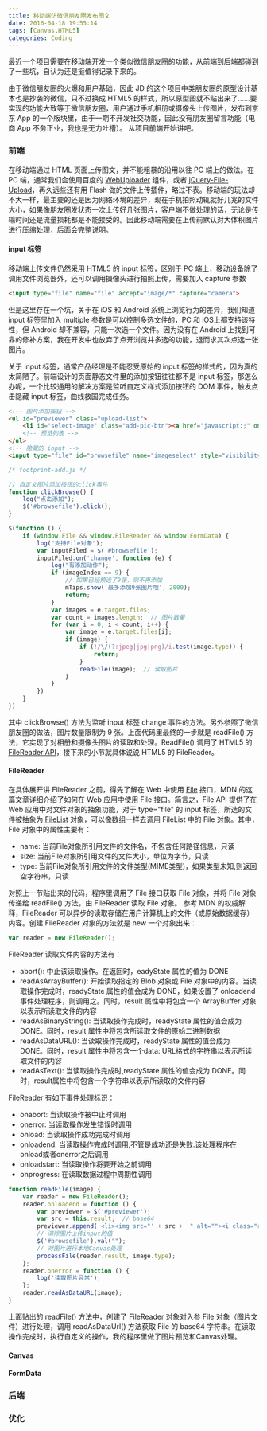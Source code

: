 ```yaml
---
title: 移动端仿微信朋友圈发布图文
date: 2016-04-18 19:55:14
tags: [Canvas,HTML5]
categories: Coding
---
```


最近一个项目需要在移动端开发一个类似微信朋友圈的功能，从前端到后端都碰到了一些坑，自认为还是挺值得记录下来的。

<!-- more -->

由于微信朋友圈的火爆和用户基础，因此 JD 的这个项目中类朋友圈的原型设计基本也是抄袭的微信，只不过换成 HTML5 的样式，所以原型图就不贴出来了……要实现的功能大致等于微信朋友圈，用户通过手机相册或摄像头上传图片，发布到京东 App 的一个版块里，由于一期不开发社交功能，因此没有朋友圈留言功能（电商 App 不务正业，我也是无力吐槽）。
从项目前端开始讲吧。

### 前端

在移动端通过 HTML 页面上传图文，并不能粗暴的沿用以往 PC 端上的做法。在 PC 端，通常我们会使用百度的 [WebUploader](http://fex.baidu.com/webuploader/) 组件，或者 [jQuery-File-Upload](https://github.com/blueimp/jQuery-File-Upload)，再久远些还有用 Flash 做的文件上传插件，略过不表。移动端的玩法却不大一样，最主要的还是因为网络环境的差异，现在手机拍照动辄就好几兆的文件大小，如果像朋友圈发状态一次上传好几张图片，客户端不做处理的话，无论是传输时间还是流量损耗都是不能接受的。因此移动端需要在上传前默认对大体积图片进行压缩处理，后面会完整说明。

#### input 标签

移动端上传文件仍然采用 HTML5 的 input 标签，区别于 PC 端上，移动设备除了调用文件浏览器外，还可以调用摄像头进行拍照上传，需要加入 capture 参数
``` html
<input type="file" name="file" accept="image/*" capture="camera">
```
但是这里存在一个坑，关于在 iOS 和 Android 系统上浏览行为的差异，我们知道 input 标签里加入 multiple 参数是可以控制多选文件的，PC 和 iOS上都支持该特性，但 Android 却不兼容，只能一次选一个文件。因为没有在 Android 上找到可靠的修补方案，我在开发中也放弃了点开浏览并多选的功能，退而求其次点选一张图片。

关于 input 标签，通常产品经理是不能忍受原始的 input 标签的样式的，因为真的太简陋了。前端设计的页面静态文件里的添加按钮往往都不是 input 标签，那怎么办呢，一个比较通用的解决方案是监听自定义样式添加按钮的 DOM 事件，触发点击隐藏 input 标签，曲线救国完成任务。
```html
<!-- 图片添加按钮 -->
<ul id="previewer" class="upload-list">
    <li id="select-image" class="add-pic-btn"><a href="javascript:;" onclick="clickBrowse();">+</a></li>
    <!-- 预览列表 -->
</ul>
<!-- 隐藏的 input -->
<input type="file" id="browsefile" name="imageselect" style="visibility: hidden" accept="image/*" capture="camera">
```

```javascript
/* footprint-add.js */

// 自定义图片添加按钮的click事件
function clickBrowse() {
    log("点击添加");
    $('#browsefile').click();
}

$(function () {
    if (window.File && window.FileReader && window.FormData) {
        log("支持File对象");
        var inputFiled = $('#browsefile');
        inputFiled.on('change', function (e) {
            log("有添加动作");
            if (imageIndex == 9) {
                // 如果已经预选了9张，则不再添加
                mTips.show('最多添加9张图片哦', 2000);
                return;
            }
            var images = e.target.files;
            var count = images.length;  // 图片数量
            for (var i = 0; i < count; i++) {
                var image = e.target.files[i];
                if (image) {
                    if (!/\/(?:jpeg|jpg|png)/i.test(image.type)) {
                        return;
                    }
                    readFile(image);  // 读取图片
                }
            }
        })
    }
})
```
其中 clickBrowse() 方法为监听 input 标签 change 事件的方法。另外参照了微信朋友圈的做法，图片数量限制为 9 张。上面代码里最终的一步就是 readFile() 方法，它实现了对相册和摄像头图片的读取和处理。ReadFile() 调用了 HTML5 的 [FileReader API](https://developer.mozilla.org/en-US/docs/Web/API/FileReader)，接下来的小节就具体说说 HTML5 的 FileReader。

#### FileReader

在具体展开讲 FileReader 之前，得先了解在 Web 中使用 [File](https://developer.mozilla.org/en-US/docs/Using_files_from_web_applications) 接口，MDN 的这篇文章详细介绍了如何在 Web 应用中使用 File 接口。简言之，File API 提供了在 Web 应用中对文件对象的抽象功能，对于 type="file" 的 input 标签，所选的文件被抽象为 [FileList](https://developer.mozilla.org/en-US/docs/Web/API/FileList) 对象，可以像数组一样去调用 FileList 中的 File 对象。其中，File 对象中的属性主要有：

- name: 当前File对象所引用文件的文件名，不包含任何路径信息，只读
- size: 当前File对象所引用文件的文件大小，单位为字节，只读
- type: 当前File对象所引用文件的文件类型(MIME类型)，如果类型未知,则返回空字符串，只读

对照上一节贴出来的代码，程序里调用了 File 接口获取 File 对象，并将 File 对象传递给 readFile() 方法，由 FileReader 读取 File 对象。
参考 MDN 的权威解释，FileReader 可以异步的读取存储在用户计算机上的文件（或原始数据缓存）内容。创建 FileReader 对象的方法就是 new 一个对象出来：

```javascript
var reader = new FileReader();
```

FileReader 读取文件内容的方法有：

- abort(): 中止该读取操作。在返回时，eadyState 属性的值为 DONE
- readAsArrayBuffer(): 开始读取指定的 Blob 对象或 File 对象中的内容。当读取操作完成时，readyState 属性的值会成为 DONE，如果设置了 onloadend 事件处理程序，则调用之。同时，result 属性中将包含一个 ArrayBuffer 对象以表示所读取文件的内容
- readAsBinaryString(): 当读取操作完成时，readyState 属性的值会成为 DONE。同时，result 属性中将包含所读取文件的原始二进制数据
- readAsDataURL(): 当读取操作完成时，readyState 属性的值会成为 DONE。同时，result 属性中将包含一个data: URL格式的字符串以表示所读取文件的内容
- readAsText(): 当读取操作完成时,readyState 属性的值会成为 DONE。同时，result属性中将包含一个字符串以表示所读取的文件内容

FileReader 有如下事件处理标识：
- onabort: 当读取操作被中止时调用
- onerror: 当读取操作发生错误时调用
- onload: 当读取操作成功完成时调用
- onloadend: 当读取操作完成时调用,不管是成功还是失败.该处理程序在onload或者onerror之后调用
- onloadstart: 当读取操作将要开始之前调用
- onprogress: 在读取数据过程中周期性调用

```javascript
function readFile(image) {
    var reader = new FileReader();
    reader.onloadend = function () {
        var previewer = $('#previewer');
        var src = this.result;  // base64
        previewer.append('<li><img src="' + src + '" alt=""><i class="remove"></i></li>');
        // 清除图片上传input的值
        $('#browsefile').val("");
        // 对图片进行本地Canvas处理
        processFile(reader.result, image.type);
    };
    reader.onerror = function () {
        log('读取图片异常');
    };
    reader.readAsDataURL(image);
}
```

上面贴出的 readFile() 方法中，创建了 FileReader 对象对入参 File 对象（图片文件）进行处理，调用 readAsDataUrl() 方法获取 File 的 base64 字符串。在读取操作完成时，执行自定义的操作，我的程序里做了图片预览和Canvas处理。

#### Canvas

#### FormData

### 后端

### 优化
